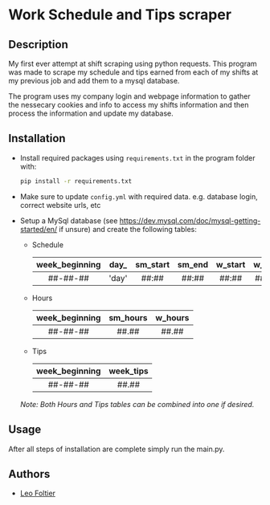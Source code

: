 
# Work Schedule and Tips scraper

## Description

My first ever attempt at shift scraping using python requests. This program was made to scrape my schedule and tips earned from each of my shifts at my previous job and add them to a mysql database. 

The program uses my company login  and webpage information to gather the nessecary cookies and info to access my shifts information and then process the information and update my database.



## Installation

- Install required packages using `requirements.txt` in the program folder with:

    ```bash
    pip install -r requirements.txt
    ```

- Make sure to update `config.yml` with required data. e.g. database login, correct website urls, etc

- Setup a MySql database (see https://dev.mysql.com/doc/mysql-getting-started/en/ if unsure) and create the following tables:

    - Schedule

        | week_beginning | day_ | sm_start | sm_end | w_start | w_end | holiday |
        |:---:|:---:|:---:|:---:|:---:|:---:|:---:|
        |##-##-##|'day'|##:##|##:##|##:##|##:##|true/false|

    - Hours

        | week_beginning | sm_hours | w_hours |
        |:---:|:---:|:---:|
        |##-##-##|##.##|##.##|

    - Tips

        | week_beginning | week_tips |
        |:---:|:---:|
        |##-##-##|##.##|

    *Note: Both Hours and Tips tables can be combined into one if desired.*


## Usage

After all steps of installation are complete simply run the main.py.
## Authors

- [Leo Foltier](https://github.com/Leo-Foltier)

